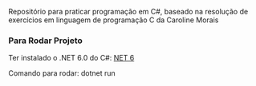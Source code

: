 Repositório para praticar programação em C#, baseado na resolução de exercícios em linguagem de programação C da Caroline Morais

### Para Rodar Projeto

Ter instalado o .NET 6.0 do C#:
<a href="https://dotnet.microsoft.com/en-us/download">NET 6</a>

Comando para rodar: dotnet run
